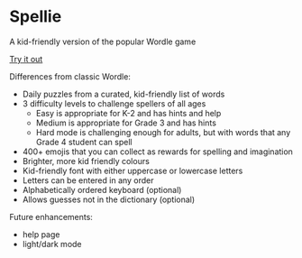# Spellie

A kid-friendly version of the popular Wordle game

[Try it out](https://spelliegame.com)

Differences from classic Wordle:

- Daily puzzles from a curated, kid-friendly list of words
- 3 difficulty levels to challenge spellers of all ages
  - Easy is appropriate for K-2 and has hints and help
  - Medium is appropriate for Grade 3 and has hints
  - Hard mode is challenging enough for adults, but with words that any Grade 4 student can spell
- 400+ emojis that you can collect as rewards for spelling and imagination
- Brighter, more kid friendly colours
- Kid-friendly font with either uppercase or lowercase letters
- Letters can be entered in any order
- Alphabetically ordered keyboard (optional)
- Allows guesses not in the dictionary (optional)

Future enhancements:

- help page
- light/dark mode
